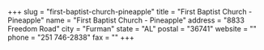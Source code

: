 +++
slug = "first-baptist-church-pineapple"
title = "First Baptist Church - Pineapple"
name = "First Baptist Church - Pineapple"
address = "8833 Freedom Road"
city = "Furman"
state = "AL"
postal = "36741"
website = ""
phone = "251 746-2838"
fax = ""
+++

